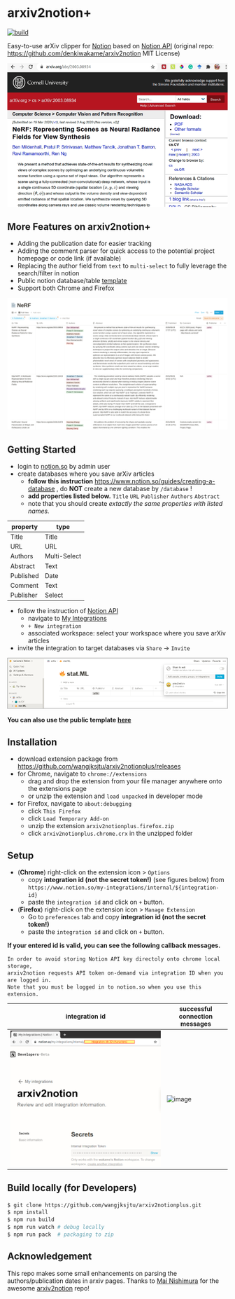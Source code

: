 # arxiv2notion+

[![build](https://github.com/denkiwakame/arxiv2notion/actions/workflows/build.yaml/badge.svg)](https://github.com/denkiwakame/arxiv2notion/actions/workflows/build.yaml)

Easy-to-use arXiv clipper for [Notion](https://www.notion.so) based on [Notion API](https://developers.notion.com/) (original repo: https://github.com/denkiwakame/arxiv2notion MIT License)

![demo](doc/arxiv2notion.gif)

## More Features on arxiv2notion+
- Adding the publication date for easier tracking
- Adding the comment parser for quick access to the potential project homepage or code link (if available)
- Replacing the author field from `text` to `multi-select` to fully leverage the search/filter in notion
- Public notion database/table [template](https://cheerful-alto-4ff.notion.site/b9acee8425864e1596f97bc5abc1af28?v=df28b75027154e429be566b9038e8187)
- Support both Chrome and Firefox

![image](doc/nerf_example1.png)
<!-- ![image](doc/nerf_example2.png) -->


## Getting Started
- login to [notion.so](https://www.notion.so) by admin user
- create databases where you save arXiv articles
  - **follow this instruction** https://www.notion.so/guides/creating-a-database , do **NOT** create a new database by `/database` !
  - **add properties listed below.** `Title` `URL` `Publisher` `Authors` `Abstract`
  - note that you should create *extactly the same properties with listed names.*

|property|type|
|-----|-----|
|Title|Title|
|URL|URL|
|Authors|Multi-Select|
|Abstract|Text|
|Published|Date|
|Comment|Text|
|Publisher|Select|

- follow the instruction of [Notion API](https://developers.notion.com/docs/getting-started)
  - navigate to [My Integrations](https://www.notion.so/my-integrations)
  - `+ New integration`
  - associated workspace: select your workspace where you save arXiv articles
- invite the integration to target databases via `Share` -> `Invite`

![ref1](doc/notion.png)

**You can also use the public template [here](https://cheerful-alto-4ff.notion.site/b9acee8425864e1596f97bc5abc1af28?v=df28b75027154e429be566b9038e8187)**

## Installation
- download extension package from https://github.com/wangjksjtu/arxiv2notionplus/releases
- for Chrome, navigate to `chrome://extensions`
  - drag and drop the extension from your file manager anywhere onto the extensions page
  - or unzip the extension and `load unpacked` in developer mode
- for Firefox, navigate to `about:debugging`
  - click `This Firefox`
  - click `Load Temporary Add-on`
  - unzip the extension `arxiv2notionplus.firefox.zip`
  - click `arxiv2notionplus.chrome.crx` in the unzipped folder

## Setup
- (**Chrome**) right-click on the extension icon > `Options`
  - copy **integration id (not the secret token!)** (see figures below) from `https://www.notion.so/my-integrations/internal/${integration-id}`
  - paste the `integration id` and click on `+` button.
- (**Firefox**) right-click on the extension icon > `Manage Extension`
  - Go to `preferences` tab and copy **integration id (not the secret token!)**
  - paste the `integration id` and click on `+` button.

**If your entered id is valid, you can see the following callback messages.**

```
In order to avoid storing Notion API key directoly onto chrome local storage,
arxiv2notion requests API token on-demand via integration ID when you are logged in.
Note that you must be logged in to notion.so when you use this extension.
```

|  integration id  | successful connection messages  |
|---|---|
| ![ref2](doc/integrataion.png) | ![image](https://user-images.githubusercontent.com/22170175/163661354-c9e7ab2c-c8e9-4fa2-9301-b46997e05d5e.png) |

## Build locally (for Developers)

```bash
$ git clone https://github.com/wangjksjtu/arxiv2notionplus.git
$ npm install
$ npm run build
$ npm run watch # debug locally
$ npm run pack  # packaging to zip
```

## Acknowledgement
This repo makes some small enhancements on parsing the authors/publication dates in arxiv pages. Thanks to [Mai Nishimura](https://github.com/denkiwakame) for the awesome [arxiv2notion](https://github.com/denkiwakame) repo!

